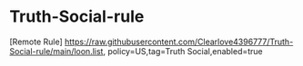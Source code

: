 # Truth-Social-rule
[Remote Rule]
https://raw.githubusercontent.com/Clearlove4396777/Truth-Social-rule/main/loon.list, policy=US,tag=Truth Social,enabled=true

